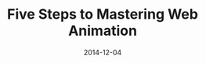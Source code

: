 ---
title: "Five Steps to Mastering Web Animation"
date: 2014-12-04
url: http://www.creativebloq.com/web-design/5-steps-mastering-web-animation-11513819
image:
publisher: Net Mag
type:
    - article
---